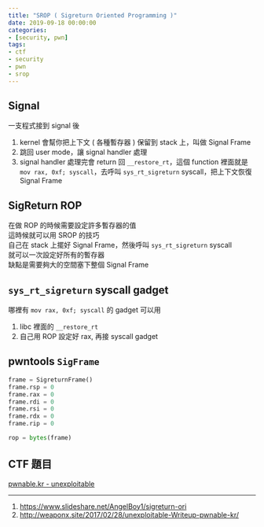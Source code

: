 ```yaml
---
title: "SROP ( Sigreturn Oriented Programming )"
date: 2019-09-18 00:00:00
categories:
- [security, pwn]
tags:
- ctf
- security
- pwn
- srop
---
```


## Signal

一支程式接到 signal 後  
1. kernel 會幫你把上下文 ( 各種暫存器 ) 保留到 stack 上，叫做 Signal Frame  
2. 跳回 user mode，讓 signal handler 處理  
3. signal handler 處理完會 return 回 `__restore_rt`，這個 function 裡面就是 `mov rax, 0xf; syscall`，去呼叫 `sys_rt_sigreturn` syscall，把上下文恢復 Signal Frame

## SigReturn ROP

在做 ROP 的時候需要設定許多暫存器的值  
這時候就可以用 SROP 的技巧  
自己在 stack 上擺好 Signal Frame，然後呼叫 `sys_rt_sigreturn` syscall  
就可以一次設定好所有的暫存器  
缺點是需要夠大的空間塞下整個 Signal Frame

## `sys_rt_sigreturn` syscall gadget

哪裡有 `mov rax, 0xf; syscall` 的 gadget 可以用

1. libc 裡面的 `__restore_rt`
2. 自己用 ROP 設定好 rax, 再接 syscall gadget

## pwntools `SigFrame`

```python
frame = SigreturnFrame()
frame.rsp = 0
frame.rax = 0
frame.rdi = 0
frame.rsi = 0
frame.rdx = 0
frame.rip = 0

rop = bytes(frame)
```

## CTF 題目

[pwnable.kr - unexploitable](http://pwnable.kr)

---

1. https://www.slideshare.net/AngelBoy1/sigreturn-ori
2. http://weaponx.site/2017/02/28/unexploitable-Writeup-pwnable-kr/
